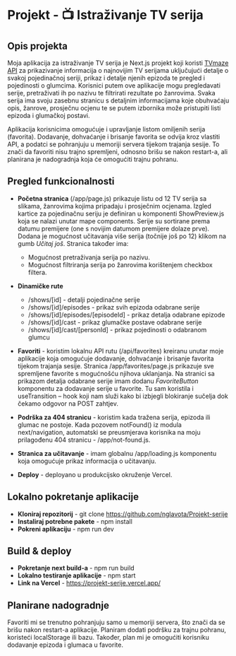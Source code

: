 # Projekt - 📺 Istraživanje TV serija

## Opis projekta

Moja aplikacija za istraživanje TV serija je Next.js projekt koji koristi [TVmaze API](https://www.tvmaze.com/api) za prikazivanje informacija o najnovijim TV serijama uključujući detalje o svakoj pojedinačnoj seriji, prikaz i detalje njenih epizoda te pregled i pojedinosti o glumcima. Korisnici putem ove aplikacije mogu pregledavati serije, pretraživati ih po nazivu te filtrirati rezultate po žanrovima. Svaka serija ima svoju zasebnu stranicu s detaljnim informacijama koje obuhvaćaju opis, žanrove, prosječnu ocjenu te se putem izbornika može pristupiti listi epizoda i glumačkoj postavi.

Aplikacija korisnicima omogućuje i upravljanje listom omiljenih serija (favorita). Dodavanje, dohvaćanje i brisanje favorita se odvija kroz vlastiti API, a podatci se pohranjuju u memoriji servera tijekom trajanja sesije. To znači da favoriti nisu trajno spremljeni, odnosno brišu se nakon restart-a, ali planirana je nadogradnja koja će omogućiti trajnu pohranu.

## Pregled funkcionalnosti

- **Početna stranica** (/app/page.js) prikazuje listu od 12 TV serija sa slikama, žanrovima kojima pripadaju i prosječnim ocjenama. Izgled kartice za pojedinačnu seriju je definiran u komponenti ShowPreview.js koja se nalazi unutar mape components. Serije su sortirane prema datumu premijere (one s novijim datumom premijere dolaze prve). Dodana je mogućnost učitavanja više serija (točnije još po 12) klikom na gumb *Učitaj još*. Stranica također ima:
  
  - Mogućnost pretraživanja serija po nazivu.
  - Mogućnost filtriranja serija po žanrovima korištenjem checkbox filtera.

- **Dinamičke rute**
  
  - /shows/[id] - detalji pojedinačne serije
  - /shows/[id]/episodes - prikaz svih epizoda odabrane serije
  - /shows/[id]/episodes/[episodeId] - prikaz detalja odabrane epizode
  - /shows/[id]/cast - prikaz glumačke postave odabrane serije
  - /shows/[id]/cast/[personId] - prikaz pojedinosti o odabranom glumcu
  
- **Favoriti** - koristim lokalnu API rutu (/api/favorites) kreiranu unutar moje aplikacije koja omogućuje dodavanje, dohvaćanje i brisanje favorita tijekom trajanja sesije. Stranica /app/favorites/page.js prikazuje sve spremljene favorite s mogućnošću njihova uklanjanja. Na stranici sa prikazom detalja odabrane serije imam dodanu *FavoriteButton* komponentu za dodavanje serije u favorite. Tu sam koristila i useTransition – hook koji nam služi kako bi izbjegli blokiranje sučelja dok čekamo odgovor na POST zahtjev.

- **Podrška za 404 stranicu** - koristim kada tražena serija, epizoda ili glumac ne postoje. Kada pozovem notFound() iz modula next/navigation, automatski se preusmjerava korisnika na moju prilagođenu 404 stranicu - /app/not-found.js.

- **Stranica za učitavanje** - imam globalnu /app/loading.js komponentu koja omogućuje prikaz informacija o učitavanju.

- **Deploy** - deployano u produkcijsko okruženje Vercel.

## Lokalno pokretanje aplikacije

- **Kloniraj repozitorij** - git clone https://github.com/nglavota/Projekt-serije
- **Instaliraj potrebne pakete** - npm install
- **Pokreni aplikaciju** - npm run dev

## Build & deploy

- **Pokretanje next build-a** - npm run build
- **Lokalno testiranje aplikacije** - npm start
- **Link na Vercel** - https://projekt-serije.vercel.app/
 
## Planirane nadogradnje
Favoriti mi se trenutno pohranjuju samo u memoriji servera, što znači da se brišu nakon restart-a aplikacije. Planiram dodati podršku za trajnu pohranu, koristeći localStorage ili bazu. Također, plan mi je omogućiti korisniku dodavanje epizoda i glumaca u favorite.
